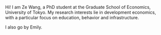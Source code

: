 Hi! I am Ze Wang, a PhD student at the Graduate School of Economics, University of Tokyo. My research interests lie in development economics, with a particular focus on education, behavior and infrastructure.

I also go by Emily.
